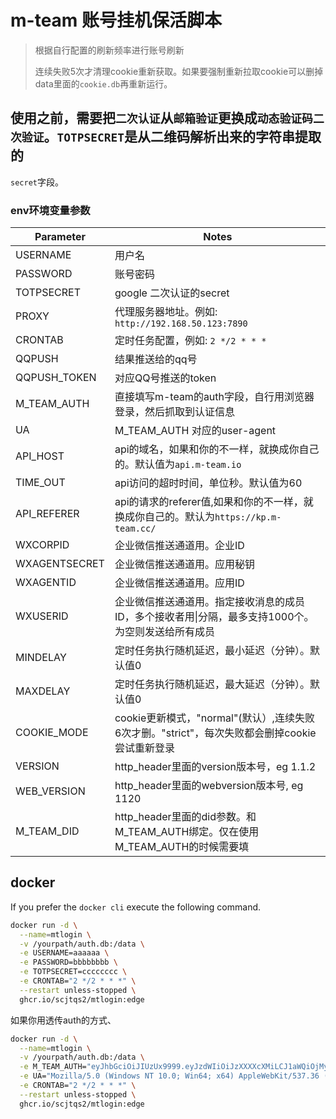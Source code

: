 # m-team 账号挂机保活脚本

> 根据自行配置的刷新频率进行账号刷新
>
> 连续失败5次才清理cookie重新获取。如果要强制重新拉取cookie可以删掉 data里面的`cookie.db`再重新运行。
>

## 使用之前，需要把`二次认证`从`邮箱验证`更换成`动态验证码二次验证`。`TOTPSECRET`是从二维码解析出来的字符串提取的

`secret`字段。

### env环境变量参数

| Parameter     | Notes                                                          |
|---------------|----------------------------------------------------------------|
| USERNAME      | 用户名                                                            |
| PASSWORD      | 账号密码                                                           |
| TOTPSECRET    | google 二次认证的secret                                             |
| PROXY         | 代理服务器地址。例如: `http://192.168.50.123:7890`                       |
| CRONTAB       | 定时任务配置，例如: `2 */2 * * *`                                       |
| QQPUSH        | 结果推送给的qq号                                                      |
| QQPUSH_TOKEN  | 对应QQ号推送的token                                                  |
| M_TEAM_AUTH   | 直接填写m-team的auth字段，自行用浏览器登录，然后抓取到认证信息                           |
| UA            | M_TEAM_AUTH 对应的user-agent                                      |
| API_HOST      | api的域名，如果和你的不一样，就换成你自己的。默认值为`api.m-team.io`                    |
| TIME_OUT      | api访问的超时时间，单位秒。默认值为60                                          |
| API_REFERER   | api的请求的referer值,如果和你的不一样，就换成你自己的。默认为`https://kp.m-team.cc/`    |
| WXCORPID      | 企业微信推送通道用。企业ID                                                 |
| WXAGENTSECRET | 企业微信推送通道用。应用秘钥                                                 |
| WXAGENTID     | 企业微信推送通道用。应用ID                                                 |
| WXUSERID      | 企业微信推送通道用。指定接收消息的成员ID，多个接收者用\|分隔，最多支持1000个。为空则发送给所有成员         |
| MINDELAY      | 定时任务执行随机延迟，最小延迟（分钟）。默认值0                                       |
| MAXDELAY      | 定时任务执行随机延迟，最大延迟（分钟）。默认值0                                       |
| COOKIE_MODE   | cookie更新模式，"normal"(默认）,连续失败6次才删。"strict"，每次失败都会删掉cookie尝试重新登录 |
| VERSION       | http_header里面的version版本号，eg 1.1.2                              |
| WEB_VERSION   | http_header里面的webversion版本号, eg 1120                           |
| M_TEAM_DID    | http_header里面的did参数。和M_TEAM_AUTH绑定。仅在使用M_TEAM_AUTH的时候需要填       |

## docker

If you prefer the `docker cli` execute the following command.

```bash
docker run -d \
  --name=mtlogin \
  -v /yourpath/auth.db:/data \
  -e USERNAME=aaaaaa \
  -e PASSWORD=bbbbbbbb \
  -e TOTPSECRET=cccccccc \
  -e CRONTAB="2 */2 * * *" \
  --restart unless-stopped \
  ghcr.io/scjtqs2/mtlogin:edge
```

如果你用透传auth的方式、

```bash
docker run -d \
  --name=mtlogin \
  -v /yourpath/auth.db:/data \
  -e M_TEAM_AUTH="eyJhbGciOiJIUzUx9999.eyJzdWIiOiJzXXXXcXMiLCJ1aWQiOjMyNDI5MiwianRpIjoiY2JlNGE1MWUtZWMzOC00MTExLWEzNmYtY2E5N2RmMGI4NzdhIiwiaXNzIjoiaHR0cHM6Ly9hcGkubS10ZWFtLmNjIiwiaWF0IjoxNzE3MzkzMjk1LCJleHAiOjE3MTk5ODUyOTV9.B1dBTSNHcdSHziNqgGs8zlknxc84XXXXXaiRJNyvSLBkarHQiTzdhN-HA-BZf_AaVYhxwHRSmSDfV41PsRwH_Q" \
  -e UA="Mozilla/5.0 (Windows NT 10.0; Win64; x64) AppleWebKit/537.36 (KHTML, like Gecko) Chrome/125.0.0.0 Safari/537.36 Edg/125.0.0.0" \
  -e CRONTAB="2 */2 * * *" \
  --restart unless-stopped \
  ghcr.io/scjtqs2/mtlogin:edge
```